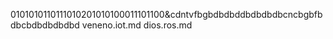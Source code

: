 0101010110111010201010100011101100&cdntvfbgbdbdbddbdbdbdbcncbgbfbdbcbdbdbdbdbd
veneno.iot.md
dios.ros.md
